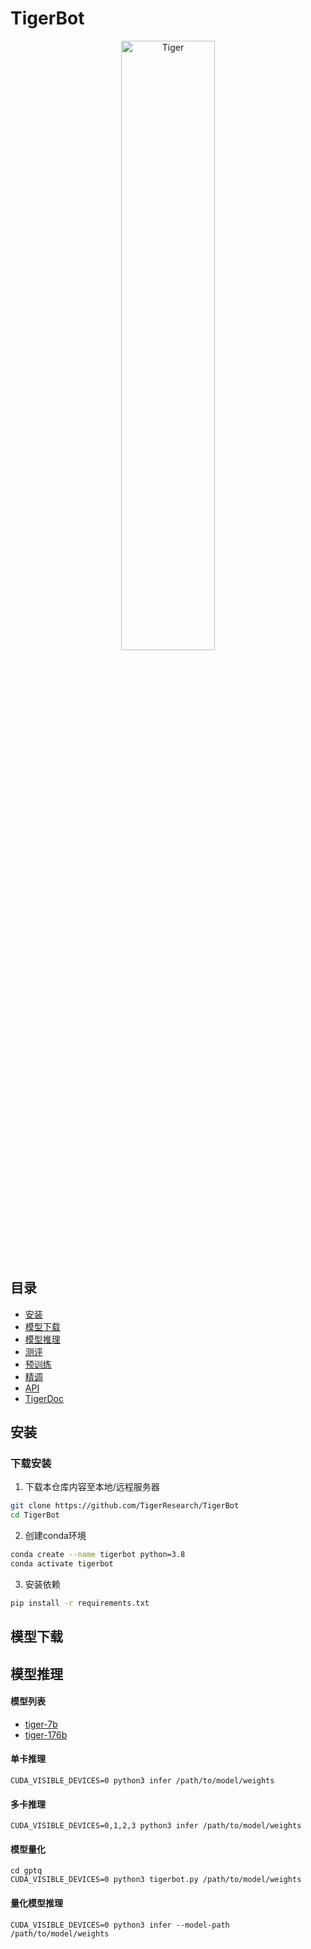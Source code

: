# TigerBot

<p align="center" width="100%">
<img src="https://github.com/TigerResearch/TigerBot/blob/main/images/tiger.png" alt="Tiger" style="width: 50%; min-width: 300px; display: block; margin: auto;"></a>
</p>

## 目录

- [安装](#安装)
- [模型下载](#模型下载)
- [模型推理](#模型推理)
- [测评](#测评)
- [预训练](#预训练)
- [精调](#精调)
- [API](#api)
- [TigerDoc](#tigerdoc)

## 安装

### 下载安装

1. 下载本仓库内容至本地/远程服务器

```bash
git clone https://github.com/TigerResearch/TigerBot
cd TigerBot
```

2. 创建conda环境

```bash
conda create --name tigerbot python=3.8
conda activate tigerbot
```

3. 安装依赖

```bash
pip install -r requirements.txt
```

## 模型下载

## 模型推理

#### 模型列表

- [tiger-7b](https://huggingface.co)
- [tiger-176b](https://huggingface.co)

#### 单卡推理

```
CUDA_VISIBLE_DEVICES=0 python3 infer /path/to/model/weights
```

#### 多卡推理

```
CUDA_VISIBLE_DEVICES=0,1,2,3 python3 infer /path/to/model/weights
```

#### 模型量化

```
cd gptq
CUDA_VISIBLE_DEVICES=0 python3 tigerbot.py /path/to/model/weights 
```

#### 量化模型推理

```
CUDA_VISIBLE_DEVICES=0 python3 infer --model-path /path/to/model/weights
```